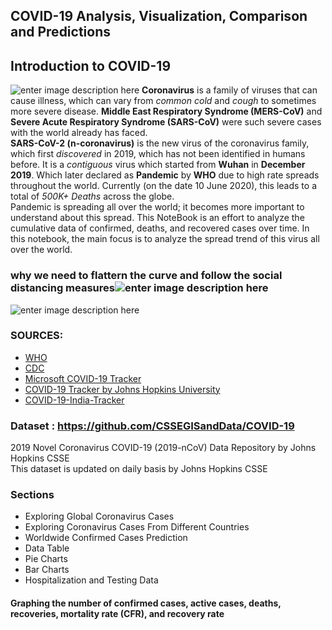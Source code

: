 ##  **COVID-19 Analysis, Visualization, Comparison and Predictions**

 ## Introduction to COVID-19
 
 ![enter image description here](https://techcrunch.com/wp-content/uploads/2020/02/coronavirus.jpg)
   **Coronavirus** is a family of viruses that can cause illness, which can vary from _common cold_ and _cough_ to sometimes more severe disease. **Middle East Respiratory Syndrome (MERS-CoV)** and **Severe Acute Respiratory Syndrome (SARS-CoV)** were such severe cases with the world already has faced.  
**SARS-CoV-2 (n-coronavirus)** is the new virus of the coronavirus family, which first _discovered_ in 2019, which has not been identified in humans before. It is a _contiguous_ virus which started from **Wuhan** in **December 2019**. Which later declared as **Pandemic** by **WHO** due to high rate spreads throughout the world. Currently (on the date 10 June 2020), this leads to a total of _500K+ Deaths_ across the globe.  
Pandemic is spreading all over the world; it becomes more important to understand about this spread. This NoteBook is an effort to analyze the cumulative data of confirmed, deaths, and recovered cases over time. In this notebook, the main focus is to analyze the spread trend of this virus all over the world.
### why we need to flattern the curve and follow the social distancing measures![enter image description here](https://healthblog.uofmhealth.org/sites/consumer/files/2020-03/Coronavirus_flattening_curve_1.jpg)
![enter image description here](https://labblog.uofmhealth.org/sites/lab/files/2020-04/flattening_curve_social_distancing.jpg)
### SOURCES:

-   [WHO](https://www.who.int/emergencies/diseases/novel-coronavirus-2019)
-   [CDC](https://www.cdc.gov/coronavirus/2019-nCoV/index.html)
-   [Microsoft COVID-19 Tracker](https://www.bing.com/covid)
-   [COVID-19 Tracker by Johns Hopkins University](https://www.arcgis.com/apps/opsdashboard/index.html#/bda7594740fd40299423467b48e9ecf6)
-   [COVID-19-India-Tracker](https://www.covid19india.org/)


### Dataset : https://github.com/CSSEGISandData/COVID-19  
2019 Novel Coronavirus COVID-19 (2019-nCoV) Data Repository by Johns Hopkins CSSE  
This dataset is updated on daily basis by Johns Hopkins CSSE


### Sections

-   Exploring Global Coronavirus Cases
-   Exploring Coronavirus Cases From Different Countries
-  Worldwide Confirmed Cases Prediction
-   Data Table
-   Pie Charts
-   Bar Charts
-  Hospitalization and Testing Data

#### Graphing the number of confirmed cases, active cases, deaths, recoveries, mortality rate (CFR), and recovery rate

<!--stackedit_data:
eyJoaXN0b3J5IjpbMTE1NjMwOTc0LDE1MDM0MzkyODldfQ==
-->